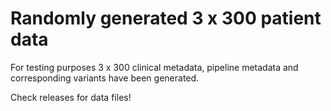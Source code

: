 # Randomly generated 3 x 300 patient data

For testing purposes 3 x 300 clinical metadata, pipeline metadata and corresponding variants have been generated.

Check releases for data files!
